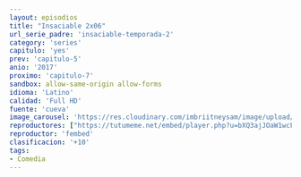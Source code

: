 ```yaml
---
layout: episodios
title: "Insaciable 2x06"
url_serie_padre: 'insaciable-temporada-2'
category: 'series'
capitulo: 'yes'
prev: 'capitulo-5'
anio: '2017'
proximo: 'capitulo-7'
sandbox: allow-same-origin allow-forms
idioma: 'Latino'
calidad: 'Full HD'
fuente: 'cueva'
image_carousel: 'https://res.cloudinary.com/imbriitneysam/image/upload/v1546638640/casa-papel-1-poster-min.jpg'
reproductores: ["https://tutumeme.net/embed/player.php?u=bXQ3ajJOaW1wcFRadDdkZ29wZlcyTnZWMk5qZWtMUzJZYVdtMmVISnpOR20wcFcxZUdHZlpkK254NXJRMkphV2VIQm5scFNlMDhxVDJhcmFtZz09"]
reproductor: 'fembed'
clasificacion: '+10'
tags:
- Comedia
---
```












